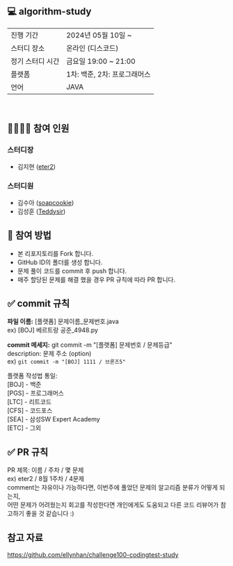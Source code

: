 ## 💻 algorithm-study  

<table>
    <tr>
        <td> 진행 기간
        <td> 2024년 05월 10일 ~
    </tr>
    <tr>
        <td> 스터디 장소
        <td> 온라인 (디스코드)
    </tr>
    <tr>
        <td> 정기 스터디 시간
        <td> 금요일 19:00 ~ 21:00
    </tr>
    <tr>
        <td> 플랫폼
        <td> 1차: 백준, 2차: 프로그래머스
    </tr>
    <tr>
        <td> 언어
        <td> JAVA
    </tr>
</table>

<br/>

## 👨‍👨‍👦‍👦 참여 인원
### 스터디장
+ 김지현 ([eter2](https://github.com/jihy20n))
### 스터디원
+ 김수아 ([soapcookie](https://github.com/soapcookie))
+ 김성훈 ([Teddysir](https://github.com/Teddysir))

## 📗 참여 방법
+ 본 리포지토리를 Fork 합니다.
+ GitHub ID의 폴더를 생성 합니다.
+ 문제 풀이 코드를 commit 후 push 합니다.
+ 매주 할당된 문제를 해결 했을 경우 PR 규칙에 따라 PR 합니다.

## ✅ commit 규칙  
**파일 이름:** [플랫폼] 문제이름_문제번호.java  
ex) [BOJ] 베르트랑 공준_4948.py  

**commit 메세지:** git commit -m "[플랫폼] 문제번호 / 문제등급"  
description: 문제 주소 (option)  
ex) ``
 git commit -m "[BOJ] 1111 / 브론즈5"
`` 

플랫폼 작성법 통일:  
[BOJ] - 백준  
[PGS] - 프로그래머스  
[LTC] - 리트코드  
[CFS] - 코드포스  
[SEA] - 삼성SW Expert Academy  
[ETC] - 그외

## ✅ PR 규칙  
PR 제목: 이름 / 주차 / 몇 문제  
ex) eter2 / 8월 1주차 / 4문제  
comment는 자유이나 가능하다면, 이번주에 풀었던 문제의 알고리즘 분류가 어떻게 되는지,  
어떤 문제가 어려웠는지 회고를 작성한다면 개인에게도 도움되고 다른 코드 리뷰어가 참고하기 좋을 것 같습니다 :)

## 참고 자료
https://github.com/ellynhan/challenge100-codingtest-study
